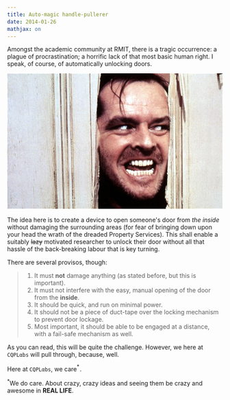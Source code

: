 ```yaml
---
title: Auto-magic handle-pullerer
date: 2014-01-26
mathjax: on
---
```


Amongst the academic community at RMIT, there is a tragic occurrence: a plague of procrastination; a horrific lack of that most basic human right. I speak, of course, of automatically unlocking doors.

![Finally!  I got through!](/images/hello.jpg)

The idea here is to create a device to open someone's door from *the inside* without damaging the surrounding areas (for fear of bringing down upon your head the wrath of the dreaded Property Services). This shall enable a suitably ~~lazy~~ motivated researcher to unlock their door without all that hassle of the back-breaking labour that is key turning.

There are several provisos, though:

>1. It must **not** damage anything (as stated before, but this is important).
>2. It must not interfere with the easy, manual opening of the door from the **inside**.
>3. It should be quick, and run on minimal power.
>4. It should not be a piece of duct-tape over the locking mechanism to prevent door lockage.
>5. Most important, it should be able to be engaged at a distance, with a fail-safe mechanism as well.

As you can read, this will be quite the challenge. However, we here at `CQPLαbs` will pull through, because, well.

Here at `CQPLαbs`, we care$^{*}\!$.

$^{*}$We do care. About crazy, crazy ideas and seeing them be crazy and awesome in **REAL LIFE**.
